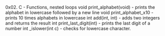 0x02. C - Functions, nested loops
void print_alphabet(void) - prints the alphabet in lowercase followed by a new line
void print_alphabet_x10 - prints 10 times alphabets in lowercase
int add(int, int) - adds two integers and returns the result
int print_last_digit(int) - prints the last digit of a number
int _islower(int c) - checks for lowercase character.

